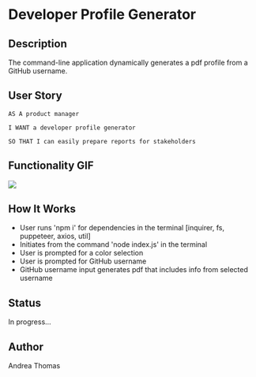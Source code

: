 # Developer Profile Generator

## Description

The command-line application dynamically generates a pdf profile from a GitHub username.

## User Story

```
AS A product manager

I WANT a developer profile generator

SO THAT I can easily prepare reports for stakeholders
```
## Functionality GIF

<img src = 'Assets/demo.gif'>

## How It Works

* User runs 'npm i' for dependencies in the terminal [inquirer, fs, puppeteer, axios, util]
* Initiates from the command 'node index.js' in the terminal
* User is prompted for a color selection
* User is prompted for GitHub username
* GitHub username input generates pdf that includes info from selected username

## Status 

In progress...

## Author

Andrea Thomas
